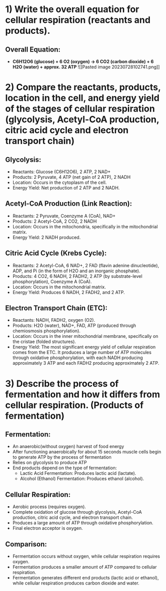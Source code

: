 # 1) Write the overall equation for cellular respiration (reactants and products).
## Overall Equation:
- **C6H12O6 (glucose) + 6 O2 (oxygen) → 6 CO2 (carbon dioxide) + 6 H2O (water) + approx. 32 ATP**
![[Pasted image 20230728102741.png]]

# 2) Compare the reactants, products, location in the cell, and energy yield of the stages of cellular respiration (glycolysis, Acetyl-CoA production, citric acid cycle and electron transport chain)
## **Glycolysis:**
- Reactants: Glucose (C6H12O6), 2 ATP, 2 NAD+
- Products: 2 Pyruvate, 4 ATP (net gain of 2 ATP), 2 NADH
- Location: Occurs in the cytoplasm of the cell.
- Energy Yield: Net production of 2 ATP and 2 NADH.

## **Acetyl-CoA Production (Link Reaction):**
- Reactants: 2 Pyruvate, Coenzyme A (CoA), NAD+
- Products: 2 Acetyl-CoA, 2 CO2, 2 NADH
- Location: Occurs in the mitochondria, specifically in the mitochondrial matrix.
- Energy Yield: 2 NADH produced.

## **Citric Acid Cycle (Krebs Cycle):**
- Reactants: 2 Acetyl-CoA, 6 NAD+, 2 FAD (flavin adenine dinucleotide), ADP, and Pi (in the form of H2O and an inorganic phosphate).
- Products: 4 CO2, 6 NADH, 2 FADH2, 2 ATP (by substrate-level phosphorylation), Coenzyme A (CoA).
- Location: Occurs in the mitochondrial matrix.
- Energy Yield: Produces 6 NADH, 2 FADH2, and 2 ATP.

## **Electron Transport Chain (ETC):**
- Reactants: NADH, FADH2, oxygen (O2).
- Products: H2O (water), NAD+, FAD, ATP (produced through chemiosmosis phosphorylation).
- Location: Occurs in the inner mitochondrial membrane, specifically on the cristae (folded structures).
- Energy Yield: The most significant energy yield of cellular respiration comes from the ETC. It produces a large number of ATP molecules through oxidative phosphorylation, with each NADH producing approximately 3 ATP and each FADH2 producing approximately 2 ATP.


# 3) Describe the process of fermentation and how it differs from cellular respiration. (Products of fermentation)
## Fermentation:
- An anaerobic(without oxygen) harvest of food energy 
- After functioning anaerobically for about 15 seconds muscle cells begin to generate ATP by the process of fermentation
- Relies on glycolysis to produce ATP
- End products depend on the type of fermentation:
	- Lactic Acid Fermentation: Produces lactic acid (lactate).
	- Alcohol (Ethanol) Fermentation: Produces ethanol (alcohol).

## **Cellular Respiration:**
- Aerobic process (requires oxygen).
- Complete oxidation of glucose through glycolysis, Acetyl-CoA production, citric acid cycle, and electron transport chain.
- Produces a large amount of ATP through oxidative phosphorylation.
- Final electron acceptor is oxygen.

## **Comparison:**
- Fermentation occurs without oxygen, while cellular respiration requires oxygen.
- Fermentation produces a smaller amount of ATP compared to cellular respiration.
- Fermentation generates different end products (lactic acid or ethanol), while cellular respiration produces carbon dioxide and water.
